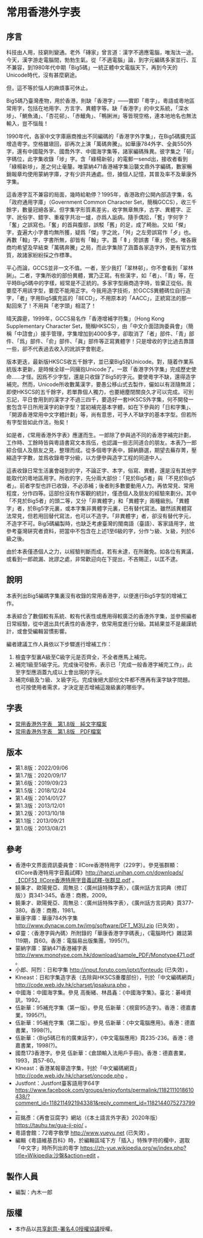 # 常用香港外字表

## 序言

科技由人用，技窮則變通。老外「磚家」曾言道：漢字不適應電腦，唯淘汰一途。今天，漢字游走電腦間，勃勃生氣。從「不適電腦」論，到字元編碼多家並行、互不兼容，到1980年代中期「Big5碼」一統正體中文電腦天下，再到今天的Unicode時代，沒有甚麼窮途。

但，這不等於惱人的麻煩事可休止。

Big5碼乃臺灣產物，用於香港，則缺「香港字」——實即「粵字」，粵語或粵地區常用字，包括在地用字、方言字、異體字等。缺「香港字」的中文系統，「深水埗」、「鰂魚涌」、「杏花邨」、「赤鱲角」、「鴨脷洲」等皆現空格，連本地地名也無法輸入，豈不惱哉！

1990年代，各家中文字庫廠商推出不同編碼的「香港字外字集」，在Big5碼擴充區增造粵字。空格雖塡回，卻再次上演「萬碼奔騰」。如華康784外字、全眞550外字，還有中國龍外字、國喬外字、中國海字集等，諸家編碼殊異。彼字集之「邨」字碼位，此字集收錄「埗」字。含「綠楊新邨」的電郵一send出，接收者看到「綠楊新埗」，差之何止毫釐。唯蒙納471香港補字集沿襲文鼎外字編碼，數家暢銷報章均使用蒙納字庫，才有少許共通處。但，據個人記憶，其普及率不及華康外字集。

這香港字互不兼容的局面，幾時給勒停？1995年，香港政府公開內部造字集，名「政府通用字庫」（Government Common Character Set，簡稱GCCS），收三千餘字，數量冠絕各家。但字集字形質素差劣，收字無章無序，古字、異體字、正字、訛俗字、錯字、重複字共冶一爐，亦爲人詬病。隨手偶拾，「𡚒」字何字？「奮」之誤寫也。「奮」的首與腹部，誤駁「舊」的足，成了畸胎。又如「𠎀」字，査遍大小字書均無所獲，疑爲「傑」字之訛，「舛」之左旁誤寫作「歺」也。再數「𨌺」字，字書所無，卻皆有「翰」字。蓋「𠦝」旁誤書「車」旁也。唯各廠商均希望及早結束「萬碼奔騰」之局，而此字集除了涵蓋各家造字外，更有官方性質，故諸家紛紛採之作標準。

平心而論，GCCS並非一文不值。一者，至少我打「翠林邨」，你不會看到「翠林脷」。二者，字集所收的部份異體，實乃正寫。有些漢字，如「者」、「青」等，在平時Big5碼中的字樣，經常是不正統的。多家字型廠商造字時，皆棄正從俗。我要麼不用該字型，要麼不能用正字。今我用造字技術，於GCCS異體碼位自行造字，「者」字用Big5擴充區的「8ECD」，不用原本的「AACC」，正統寫法的那一點回來了！不用與「老字頭」相混了！

晴天霹靂，1999年，GCCS易名作「香港增補字符集」（Hong Kong Supplementary Character Set，簡稱HKSCS），由「中文介面諮詢委員會」（簡稱「中諮會」）接手管理，字集增加到4000多字，卻取消了「者」部件、「青」部件、「爲」部件、「俞」部件、「眞」部件等正寫異體字！只是增收的字比過去靠譜一些，卻不代表過去收入的訛誤字會剔走。

版本更迭，最新版HKSCS收五千餘字，並已棄Big5投Unicode。對，隨着作業系統版本更新，是時候全球一同擁抱Unicode了。一眾「香港字外字集」完成歷史使命……才怪。因爲不少字型，還是只收錄了Big5的字元。要使粵字不缺，還得造字補完。然而，Unicode所收數萬漢字，要愚公移山式去製作，儼如以有涯隨無涯；即使HKSCS的五千餘字，若單靠個人獨力，也要絕塵閉關良久才可以完成。可別忘記，平日會用到的漢字才不過三四千，要造好一套HKSCS外字集，何不開發一套包含平日所用漢字的新字型？當初補完基本字體，如在下參與的「日和字集」、「開源香港常用中文字體計劃」等，尚有意思，可予人不缺字的基本字型。但若所有字型皆如此作法，殆矣！

如是者，《常用香港外字表》應運而生。一郎除了參與過不同的香港字補完計劃，工作時、工餘時皆與粵語書寫文本爲伍，也認識一些志同道合的朋友。本表乃一郎綜合個人及朋友之見，整理而成。從多個粵字表中，歸納篩選，期望去蕪存菁，壓縮造字字數，並爲收錄粵字分級，以方便參與造字工程的同道中人。

這表收錄日常生活裏會碰到的字，不論正字、本字，俗寫、異體，還是沒有其他字能取代的粵地區用字。所收的字，先分兩大部份：「見於Big5者」與「不見於Big5者」。前者字型也許已收錄，不必添補；後者則多數要動用人力。再依常見、常用程度，分作四等。這部份沒有作客觀的統計，僅憑個人及朋友的經驗來劃分。其中「不見於Big5者」的頭二等，又分「非異體字」和「異體字」兩種級別。「異體字」者，於Big5字元裏，或本字集非異體字元裏，已有替代寫法。雖然該異體寫法常見，但若用回替代寫法，也可以不造字。「非異體字」者，卻沒有替代字元，不造字不可。Big5碼編製時，也缺乏考慮臺灣的閩南語（臺語）、客家語用字，故參考臺灣硏究者資料，把當中不包含在上述1至6級的字，分作ㄅ級、ㄆ級，列於6級之後。

由於本表僅憑個人之力，以經驗判斷而成，若有未逮，在所難免。如各位有異議，或看到一郎疏漏、訛謬之處，非常歡迎向在下提出，不吝賜正，以匡不逮。

## 說明

本表列出Big5編碼字集裏沒有收錄的常用香港字，以便進行Big5字型的增補工作。

本表綜合了數個較有系統、較有代表性或應用得較廣泛的香港外字集，並參照編者日常經驗，從中選出具代表性的香港字，依常用度進行分級。其結果並不是嚴謹統計，或會受編輯習慣影響。

編者建議工作人員依以下步驟進行增補工作：

1. 檢査字型裏A級至C級字元是否齊全，不全者應馬上補完。
2. 補完1級至5級字元。完成後可發佈，表示已「完成一般香港字補完工作」，此至字型應涵蓋九成以上會出現的字元。
3. 補完6級及ㄅ級、ㄆ級字元。完成後絕大部份文件都不應再有漢字缺字問題。也可按使用者需求，才決定是否增補這幾級裏的哪些字。

## 字表
* [常用香港外字表　第1.8版　純文字檔案](suppchara.txt)
* [常用香港外字表　第1.8版　PDF檔案](suppchara.pdf)

## 版本
* 第1.8版：2022/09/06
* 第1.7版：2020/09/17
* 第1.6版：2019/09/23
* 第1.5版：2018/12/24
* 第1.4版：2014/01/27
* 第1.3版：2013/12/01
* 第1.2版：2013/10/18
* 第1.1版：2013/09/21
* 第1.0版：2013/08/21

## 參考
* 香港中文界面資訊委員會：IICore香港特用字（229字）。參見張群顯：《IICore香港特用字音義試釋》http://hanzi.unihan.com.cn/downloads/【CDF5】IICore香港特用字音義試釋-张群显.pdf 。
* 饒秉才、歐陽覺亞、周無忌：〈廣州話特殊字表〉，《廣州話方言詞典（修訂版）》頁341-345。香港：商務，2009。
* 饒秉才、歐陽覺亞、周無忌：〈廣州話特殊字表〉，《廣州話方言詞典》頁377-380。香港：商務，1981。
* 華康字庫：華康784外字集 http://www.dynacw.com.tw/img/software/DFT_M3U.zip (已失效) 。
* 卓靈：〈香港字與內碼〉所附錄的「華康香港字字碼表」，《電腦時代》雜誌第119期，頁60。香港：電腦易出版集團，1995(?)。
* 蒙納字庫：蒙納471香港補字表 http://www.monotype.com.hk/download/sample_PDF/Monotype471.pdf 。
* 小郎、阿烈：日和字集 http://input.foruto.com/jptxt/fonteudc (已失效) 。
* Klneast：日和字集造字表（去除與HKSCS重覆部份），刊於「中文編碼網頁」http://code.web.idv.hk/charset/jpsakura.php 。
* 中國海：中國海字集。參見 高衡緒、林昌鑫：《中國海字集》。臺北：碁峰資訊，1992。
* 伍新華：95補充字集（第一版）。參見 伍新華：《視窗95造字》。香港：德嘉書業，1995(?)。
* 伍新華：95補充字集（第二版）。參見 伍新華：《中文電腦應用》。香港：德嘉書業，1998(?)。
* 伍新華：〈Big5碼已有的廣東話字〉，《中文電腦應用》頁235-236。香港：德嘉書業，1998(?)。
* 國喬173香港字。參見 伍新華：《倉頡輸入法用戶手冊》。香港：德嘉書業，1993，頁57-60。
* Klneast：香港某報章造字集，刊於「中文編碼網頁」http://code.web.idv.hk/charset/oncode.php 。
* Justfont：Justfont臺客語用字64字 https://www.facebook.com/groups/enjoyfonts/permalink/1182111018610438/?comment_id=1182114921943381&reply_comment_id=1182144075273799 。
* 莊銘彥：《再會豆腐字》網站（《本土語言外字表》2020年版） https://tauhu.tw/gua-ji-pio/ 。
* 粵語會館：72粵字敎學 http://www.yueyu.net (已失效) 。
*	編輯《粵語維基百科》時，於編輯區域下方「插入」特殊字符的欄中，選取「中文字」時所列出的粵字 https://zh-yue.wikipedia.org/w/index.php?title=Wikipedia:沙盤&action=edit 。

## 製作人員
* 編製：內木一郎

## 版權
* 本作品以[共享創意-署名4.0授權協議](License.md)授權。
